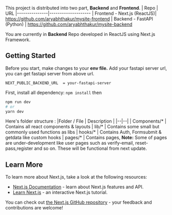 This project is distributed into two part, **Backend** and **Frontend**.
| Repo | URL 
|---------------|--------------------
| Frontend - Next.js (ReactJS)| https://github.com/aryabhthakur/mysite-frontend
| Backend - FastAPI (Python) | https://github.com/aryabhthakur/mysite-backend

You are currently in **Backend** Repo developed in ReactJS using Next.js Framework. 

## Getting Started
Before you start, make changes to your **env file.** Add your fastapi server url, you can get fastapi server from above url.
```
NEXT_PUBLIC_BACKEND_URL  = your-fastapi-server
```
First, install all dependency: 
``` npm install ```
then 
```bash
npm run dev
# or
yarn dev
```

Here's folder structure :
|Folder / File | Description  |
|--|--|
| Components/* | Contains all react components & layouts 
| lib/* | Contains some small but commonly used functions as libs
| hooks/* | Contains Auth, Formsubmit & getdata like custom hooks
| pages/* | Contains pages, **Note:** Some of pages are under-development like user pages such as verify-email, reset-pass,register and so on. These will be functional from next update.


## Learn More

To learn more about Next.js, take a look at the following resources:

- [Next.js Documentation](https://nextjs.org/docs) - learn about Next.js features and API.
- [Learn Next.js](https://nextjs.org/learn) - an interactive Next.js tutorial.

You can check out [the Next.js GitHub repository](https://github.com/vercel/next.js/) - your feedback and contributions are welcome!
